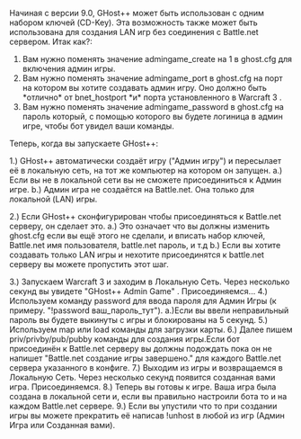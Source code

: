 Начиная с версии 9.0, GHost++ может быть использован с одним набором ключей (CD-Key).
Эта возможность также может быть использована для создания LAN игр без соединения с Battle.net сервером.
Итак как?:

<ol>
 <li>Вам нужно поменять значение admingame_create на 1 в ghost.cfg для включения админ игры.</li>
 <li>Вам нужно поменять значение admingame_port в ghost.cfg на порт на котором вы хотите создавать админ игру. Оно должно быть *отлично* от bnet_hostport *и* порта установленного в Warcraft 3 .</li>
 <li>Вам нужно поменять значение admingame_password в ghost.cfg на пароль который, с помощью которого вы будете логиница в админ игре, чтобы бот увидел ваши команды.</li>
</ol>

Теперь, когда вы запускаете GHost++:

1.) GHost++ автоматически создаёт игру ("Админ игру") и пересылает её в локальную сеть, на тот же компьютер на котором он запущен.
 a.) Если вы не в локальной сети вы не сможете присоединиться к Админ игре.
 b.) Админ игра не создаётся на Battle.net. Она только для локальной (LAN) игры.

2.) Если GHost++ сконфигурирован чтобы присоединяться к Battle.net серверу, он сделает это.
 a.) Это означает что вы должны изменить ghost.cfg если вы ещё этого не сделали, и вписать набор ключей, Battle.net имя пользователя, battle.net пароль, и т.д
 b.) Если вы хотите создавать только LAN игры и нехотите присоединятся к battle.net серверу вы можете пропустить этот шаг.

3.) Запускаем Warcraft 3 и заходим в Локальную Сеть. Через несколько секунд вы увидете "GHost++ Admin Game" . Присоединяемся...
4.) Используем команду password для ввода пароля для Админ Игры (к примеру. "!password ваш_пароль_тут").
 a.)Если вы ввели неправильный пароль вы будете выкинуты с игры и блокированы на 5 секунд.
5.) Используем map или load команды для загрузки карты.
6.) Далее пишем priv/privby/pub/pubby команды для создания игры.Если бот присоединён к Battle.net  серверу вы должны подождать пока он не напишет "Battle.net создание игры завершено." для каждого Battle.net сервера указанного в конфиге.
7.) Выходим из игры и возвращаемся в Локальную Сеть. Через несколько секунд появится созданная вами игра. Присоединяемся.
8.) Теперь вы готовы к игре. Ваша игра была создана в локальной сети и, если вы правильно настроили бота то и на каждом Battle.net сервере.
9.) Если вы упустили что то при создании игры вы можете прекратить её написав !unhost в любой из игр (Админ Игра или Созданная вами).
